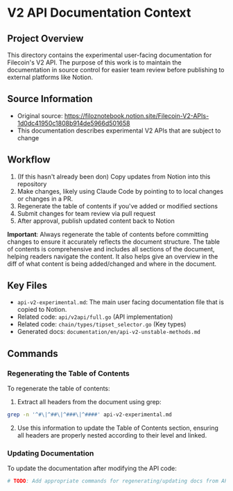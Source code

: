 # V2 API Documentation Context

## Project Overview
This directory contains the experimental user-facing documentation for Filecoin's V2 API. The purpose of this work is to maintain the documentation in source control for easier team review before publishing to external platforms like Notion.

## Source Information
- Original source: https://filoznotebook.notion.site/Filecoin-V2-APIs-1d0dc41950c1808b914de5966d501658
- This documentation describes experimental V2 APIs that are subject to change

## Workflow
1. (If this hasn't already been don) Copy updates from Notion into this repository
2. Make changes, likely using Claude Code by pointing to to local changes or changes in a PR.
2. Regenerate the table of contents if you've added or modified sections
3. Submit changes for team review via pull request
4. After approval, publish updated content back to Notion

**Important**: Always regenerate the table of contents before committing changes to ensure it accurately reflects the document structure. The table of contents is comprehensive and includes all sections of the document, helping readers navigate the content.  It also helps give an overview in the diff of what content is being added/changed and where in the document.

## Key Files
- `api-v2-experimental.md`: The main user facing documentation file that is copied to Notion.
- Related code: `api/v2api/full.go` (API implementation)
- Related code: `chain/types/tipset_selector.go` (Key types)
- Generated docs: `documentation/en/api-v2-unstable-methods.md`

## Commands

### Regenerating the Table of Contents
To regenerate the table of contents:
1. Extract all headers from the document using grep:
```bash
grep -n '^#\|^##\|^###\|^####' api-v2-experimental.md
```
2. Use this information to update the Table of Contents section, ensuring all headers are properly nested according to their level and linked.

### Updating Documentation
To update the documentation after modifying the API code:
```bash
# TODO: Add appropriate commands for regenerating/updating docs from API code
```